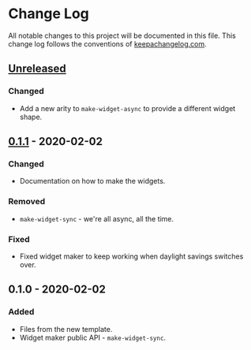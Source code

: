 # Change Log
All notable changes to this project will be documented in this file. This change log follows the conventions of [keepachangelog.com](http://keepachangelog.com/).

## [Unreleased]
### Changed
- Add a new arity to `make-widget-async` to provide a different widget shape.

## [0.1.1] - 2020-02-02
### Changed
- Documentation on how to make the widgets.

### Removed
- `make-widget-sync` - we're all async, all the time.

### Fixed
- Fixed widget maker to keep working when daylight savings switches over.

## 0.1.0 - 2020-02-02
### Added
- Files from the new template.
- Widget maker public API - `make-widget-sync`.

[Unreleased]: https://github.com/your-name/packt-clj.chapter-7-tests/compare/0.1.1...HEAD
[0.1.1]: https://github.com/your-name/packt-clj.chapter-7-tests/compare/0.1.0...0.1.1
